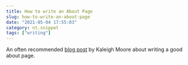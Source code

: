 ```yaml
---
title: How to write an About Page
slug: how-to-write-an-about-page
date: "2021-05-04 17:55:03"
category: nt.snippet
tags: ["writing"]
---
```


An often recommended [blog post](https://www.kaleighmoore.com/blog/2020/5/14/how-to-write-a-stellar-about-page) by Kaleigh Moore about writing a good about page.
